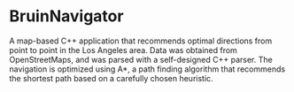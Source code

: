 # BruinNavigator
A map-based C++ application that recommends optimal directions from point to point in the Los Angeles area. Data was obtained from OpenStreetMaps, and was parsed with a self-designed C++ parser.
The navigation is optimized using A*, a path finding algorithm that recommends the shortest path based on a carefully chosen heuristic.
